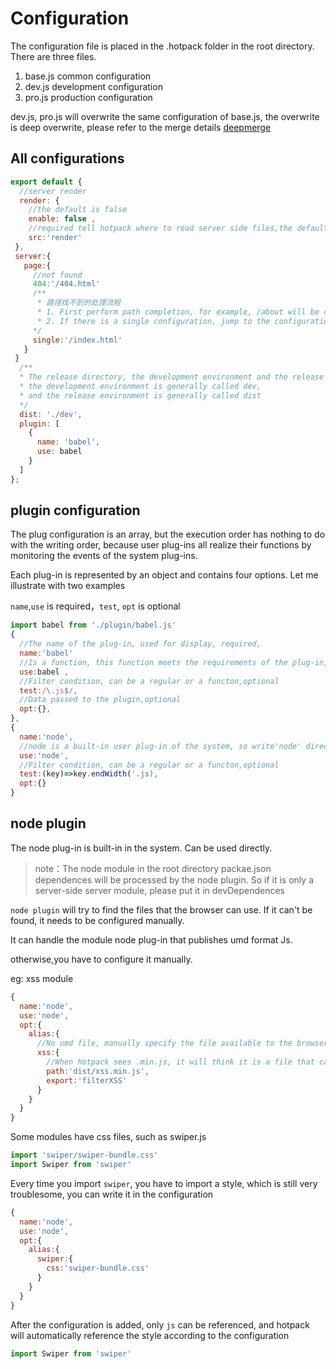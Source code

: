 # Configuration
The configuration file is placed in the .hotpack folder in the root directory. There are three files.
1. base.js common configuration
2. dev.js development configuration
3. pro.js production configuration

dev.js, pro.js will overwrite the same configuration of base.js, the overwrite is deep overwrite, please refer to the merge details [deepmerge](https://github.com/TehShrike/deepmerge)

## All configurations
```js
export default {
  //server render
  render: {
    //the default is false
    enable: false ,
    //required tell hotpack where to read server side files,the default is render
    src:'render'
 },
 server:{
   page:{
     //not found
     404:'/404.html' 
     /**
      * 路径找不到的处理流程
      * 1. First perform path completion, for example, /about will be completed to /about/index.html If index.html does not exist, go to 2
      * 2. If there is a single configuration, jump to the configuration page, no 404 error is reported
     */
     single:'/index.html'
   }
 }
  /**
  * The release directory, the development environment and the release environment are separated, 
  * the development environment is generally called dev, 
  * and the release environment is generally called dist
  */
  dist: './dev', 
  plugin: [
    {
      name: 'babel',
      use: babel
    }
  ]
};

```
## plugin configuration

The plug configuration is an array, but the execution order has nothing to do with the writing order, because user plug-ins all realize their functions by monitoring the events of the system plug-ins.

Each plug-in is represented by an object and contains four options. Let me illustrate with two examples

`name`,`use` is required，`test`, `opt` is optional

```js
import babel from './plugin/babel.js'
{
  //The name of the plug-in, used for display, required,
  name:'babel' 
  //Is a function, this function meets the requirements of the plug-in,required
  use:babel ,
  //Filter condition, can be a regular or a functon,optional
  test:/\.js$/,
  //Data passed to the plugin,optional
  opt:{}, 
},
{
  name:'node',
  //node is a built-in user plug-in of the system, so write'node' directly
  use:'node', 
  //Filter condition, can be a regular or a functon,optional
  test:(key)=>key.endWidth('.js),
  opt:{}
}
```

## node plugin
The node plug-in is built-in in the system. Can be used directly.
> note：The node module in the root directory packae.json dependences will be processed by the node plugin. So if it is only a server-side server module, please put it in devDependences


`node plugin` will try to find the files that the browser can use. If it can't be found, it needs to be configured manually.


It can handle the module node plug-in that publishes umd format Js.

otherwise,you have to configure it manually.

eg: xss module
```js
{
  name:'node',
  use:'node',
  opt:{
    alias:{
      //No umd file, manually specify the file available to the browser, and export the global variables
      xss:{
        //When hotpack sees .min.js, it will think it is a file that can be used directly without transcoding and compression.
        path:'dist/xss.min.js',
        export:'filterXSS' 
      }
    }
  } 
}
```
Some modules have css files, such as swiper.js

```js
import 'swiper/swiper-bundle.css'
import Swiper from 'swiper'
```
Every time you import `swiper`, you have to import a style, which is still very troublesome, you can write it in the configuration

```js
{
  name:'node',
  use:'node',
  opt:{
    alias:{
      swiper:{
        css:'swiper-bundle.css'
      }
    }
  } 
}
```

After the configuration is added, only `js` can be referenced, and hotpack will automatically reference the style according to the configuration
```js
import Swiper from 'swiper'
```

